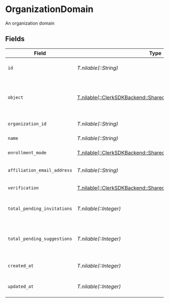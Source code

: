 # OrganizationDomain

An organization domain


## Fields

| Field                                                                                                               | Type                                                                                                                | Required                                                                                                            | Description                                                                                                         |
| ------------------------------------------------------------------------------------------------------------------- | ------------------------------------------------------------------------------------------------------------------- | ------------------------------------------------------------------------------------------------------------------- | ------------------------------------------------------------------------------------------------------------------- |
| `id`                                                                                                                | *T.nilable(::String)*                                                                                               | :heavy_minus_sign:                                                                                                  | Unique identifier for the organization domain                                                                       |
| `object`                                                                                                            | [T.nilable(::ClerkSDKBackend::Shared::OrganizationDomainObject)](../../models/shared/organizationdomainobject.md)   | :heavy_minus_sign:                                                                                                  | String representing the object's type. Objects of the same type share the same value. Always `organization_domain`<br/> |
| `organization_id`                                                                                                   | *T.nilable(::String)*                                                                                               | :heavy_minus_sign:                                                                                                  | Unique identifier for the organization                                                                              |
| `name`                                                                                                              | *T.nilable(::String)*                                                                                               | :heavy_minus_sign:                                                                                                  | Name of the organization domain                                                                                     |
| `enrollment_mode`                                                                                                   | [T.nilable(::ClerkSDKBackend::Shared::EnrollmentMode)](../../models/shared/enrollmentmode.md)                       | :heavy_minus_sign:                                                                                                  | Mode of enrollment for the domain                                                                                   |
| `affiliation_email_address`                                                                                         | *T.nilable(::String)*                                                                                               | :heavy_minus_sign:                                                                                                  | Affiliation email address for the domain, if available.                                                             |
| `verification`                                                                                                      | [T.nilable(::ClerkSDKBackend::Shared::Verification)](../../models/shared/verification.md)                           | :heavy_minus_sign:                                                                                                  | Verification details for the domain                                                                                 |
| `total_pending_invitations`                                                                                         | *T.nilable(::Integer)*                                                                                              | :heavy_minus_sign:                                                                                                  | Total number of pending invitations associated with this domain                                                     |
| `total_pending_suggestions`                                                                                         | *T.nilable(::Integer)*                                                                                              | :heavy_minus_sign:                                                                                                  | Total number of pending suggestions associated with this domain                                                     |
| `created_at`                                                                                                        | *T.nilable(::Integer)*                                                                                              | :heavy_minus_sign:                                                                                                  | Unix timestamp when the domain was created                                                                          |
| `updated_at`                                                                                                        | *T.nilable(::Integer)*                                                                                              | :heavy_minus_sign:                                                                                                  | Unix timestamp of the last update to the domain                                                                     |